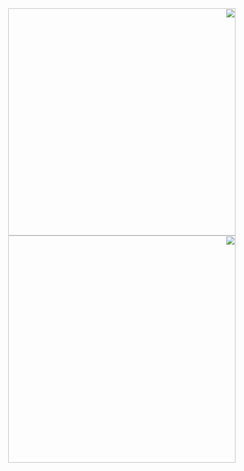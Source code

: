 <div dir="rtl">
<a href="https://webazto.ir/templates/%D8%AF%DB%8C%D8%AC%DB%8C-%D8%B4%D8%A7%D9%BE"><img src="#" width="450"></a>
<a href="https://webazto.ir/templates/%D9%88%D8%A8-%D8%B4%D8%A7%D9%BE"><img src="https://user-images.githubusercontent.com/56348113/202889713-f82159fb-abec-4485-b95f-12f6012a56c6.gif" width="450"></a>
</div>
